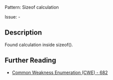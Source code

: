 Pattern: Sizeof calculation

Issue: -

## Description

Found calculation inside sizeof().

## Further Reading

* [Common Weakness Enumeration (CWE) - 682](https://cwe.mitre.org/data/definitions/682.html)